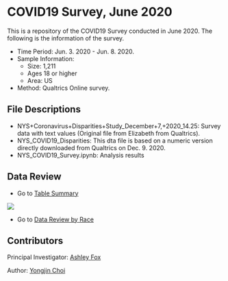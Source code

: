 # COVID19 Survey, June 2020

This is a repository of the COVID19 Survey conducted in June 2020. The following is the information of the survey.
* Time Period: Jun. 3. 2020 - Jun. 8. 2020.
* Sample Information:
	* Size: 1,211
	* Ages 18 or higher
	* Area: US
* Method: Qualtrics Online survey.

## File Descriptions

* NYS+Coronavirus+Disparities+Study_December+7,+2020_14.25: Survey data with text values (Original file from Elizabeth from Qualtrics).
* NYS_COVID19_Disparities: This dta file is based on a numeric version directly downloaded from Qualtrics on Dec. 9. 2020.
* NYS_COVID19_Survey.ipynb: Analysis results

## Data Review

* Go to [Table Summary](https://livealbany-my.sharepoint.com/:u:/g/personal/ychoi2_albany_edu/EV7CMXsnyJtNqwlLl4siTgYB9ExShwbjen0LlrZP5mVELA?e=O46DuG)

![](/img/summary.JPG)

* Go to [Data Review by Race](https://livealbany-my.sharepoint.com/:u:/g/personal/ychoi2_albany_edu/Ec6QbZ0LHfpOppNh5RgKXPkBnhP7fg1tS8psWer1fdvKWw?e=m0FHME)

## Contributors
Principal Investigator: [Ashley Fox](https://twitter.com/ashfoxly)

Author: [Yongjin Choi](https://twitter.com/TheYongjinChoi)
